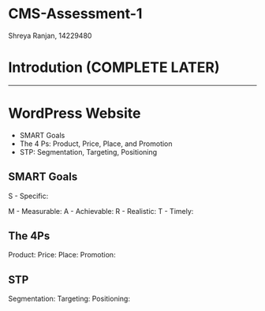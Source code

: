 # CMS-Assessment-1
Shreya Ranjan, 14229480

# Introdution (COMPLETE LATER)
------------------------

# WordPress Website
- SMART Goals
- The 4 Ps: Product, Price, Place, and Promotion
- STP: Segmentation, Targeting, Positioning

## SMART Goals
S - Specific:  

M - Measurable: 
A - Achievable: 
R - Realistic:
T - Timely: 

## The 4Ps
Product: 
Price:
Place:
Promotion:

## STP
Segmentation:
Targeting:
Positioning: 
